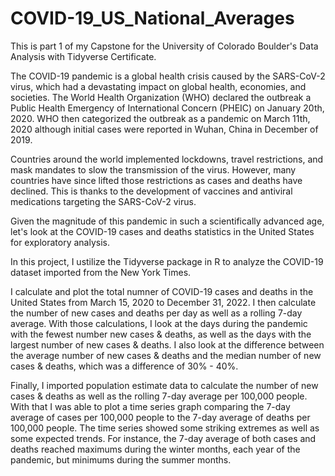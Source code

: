 # COVID-19_US_National_Averages
This is part 1 of my Capstone for the University of Colorado Boulder's Data Analysis with Tidyverse Certificate.

The COVID-19 pandemic is a global health crisis caused by the SARS-CoV-2 virus, which had a devastating impact on global health, economies, and societies. The World Health Organization (WHO) declared the outbreak a Public Health Emergency of International Concern (PHEIC) on January 20th, 2020. WHO then categorized the outbreak as a pandemic on March 11th, 2020 although initial cases were reported in Wuhan, China in December of 2019.  

Countries around the world implemented lockdowns, travel restrictions, and mask mandates to slow the transmission of the virus. However, many countries have since lifted those restrictions as cases and deaths have declined. This is thanks to the development of vaccines and antiviral medications targeting the SARS-CoV-2 virus. 

Given the magnitude of this pandemic in such a scientifically advanced age, let's look at the COVID-19 cases and deaths statistics in the United States for exploratory analysis.

In this project, I ustilize the Tidyverse package in R to analyze the COVID-19 dataset imported from the New York Times. 

I calculate and plot the total numner of COVID-19 cases and deaths in the United States from March 15, 2020 to December 31, 2022. I then calculate the number of new cases and deaths per day as well as a rolling 7-day average. With those calculations, I look at the days during the pandemic with the fewest number new cases & deaths, as well as the days with the largest number of new cases & deaths.  I also look at the difference between the average number of new cases & deaths and the median number of new cases & deaths, which was a difference of 30% - 40%.

Finally, I imported population estimate data to calculate the number of new cases & deaths as well as the rolling 7-day average per 100,000 people. With that I was able to plot a time series graph comparing the 7-day average of cases per 100,000 people to the 7-day average of deaths per 100,000 people. The time series showed some striking extremes as well as some expected trends. For instance, the 7-day average of both cases and deaths reached maximums during the winter months, each year of the pandemic, but minimums during the summer months. 

